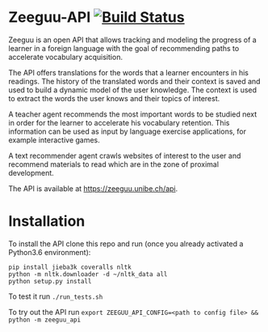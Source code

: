 # Zeeguu-API [![Build Status](https://travis-ci.org/zeeguu-ecosystem/Zeeguu-API.svg?branch=master)](https://travis-ci.org/zeeguu-ecosystem/Zeeguu-API)


Zeeguu is an open API that allows tracking and modeling the progress of a learner in a foreign language with the goal of recommending paths to accelerate vocabulary acquisition.

The API offers translations for the words that a learner encounters in his readings. The history of the translated words and their context is saved and used to build a dynamic model of the user knowledge. The context is used to extract the words the user knows and their topics of interest.

A teacher agent recommends the most important words to be studied next in order for the learner to accelerate his vocabulary retention. This information can be used as input by language exercise applications, for example interactive games.

A text recommender agent crawls websites of interest to the user and recommend materials to read which are in the zone of proximal development.

The API is available at https://zeeguu.unibe.ch/api.

# Installation
To install the API clone this repo and run (once you already activated a Python3.6 environment):

    pip install jieba3k coveralls nltk
    python -m nltk.downloader -d ~/nltk_data all
    python setup.py install

To test it run `./run_tests.sh`

To try out the API run `export ZEEGUU_API_CONFIG=<path to config file> && python -m zeeguu_api`
